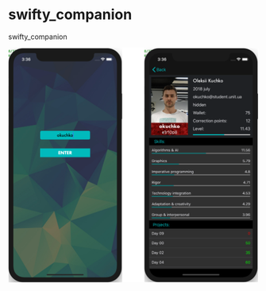 # swifty_companion
swifty_companion

![demo](https://github.com/kuchko/swifty_companion/blob/master/companion.png)
